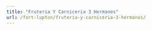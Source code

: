 ```yaml
---
title: "Fruteria Y Carniceria 3 Hermanos"
url: /fort-lupton/fruteria-y-carniceria-3-hermanos/
---
```

